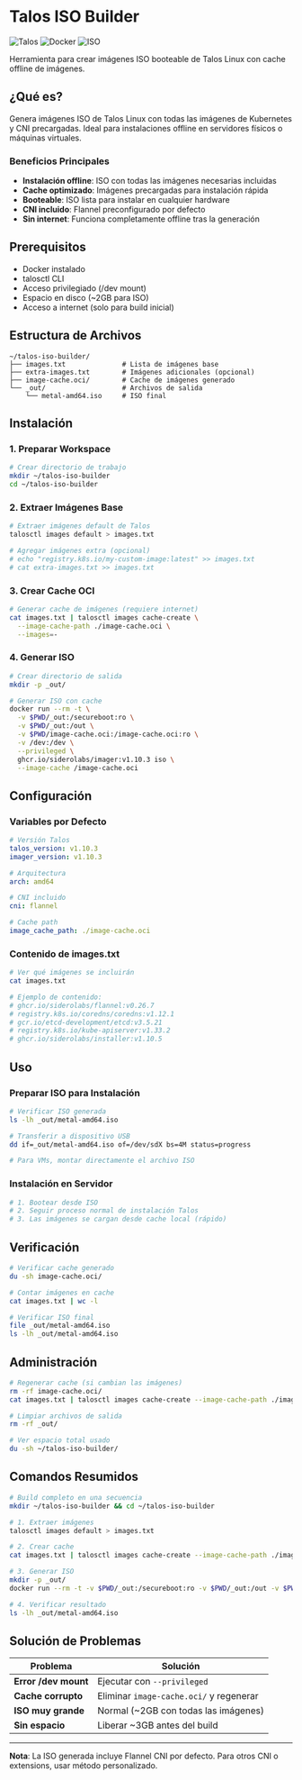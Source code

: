 # Talos ISO Builder

![Talos](https://img.shields.io/badge/Talos-Linux_OS-326CE5?style=for-the-badge&logo=kubernetes&logoColor=white)
![Docker](https://img.shields.io/badge/Docker-Container-2496ED?style=for-the-badge&logo=docker&logoColor=white)
![ISO](https://img.shields.io/badge/ISO-Builder-FF6B35?style=for-the-badge&logo=linux&logoColor=white)

Herramienta para crear imágenes ISO booteable de Talos Linux con cache offline de imágenes.

## ¿Qué es?

Genera imágenes ISO de Talos Linux con todas las imágenes de Kubernetes y CNI precargadas. Ideal para instalaciones offline en servidores físicos o máquinas virtuales.

### Beneficios Principales

- **Instalación offline**: ISO con todas las imágenes necesarias incluidas
- **Cache optimizado**: Imágenes precargadas para instalación rápida
- **Booteable**: ISO lista para instalar en cualquier hardware
- **CNI incluido**: Flannel preconfigurado por defecto
- **Sin internet**: Funciona completamente offline tras la generación

## Prerequisitos

- Docker instalado
- talosctl CLI
- Acceso privilegiado (/dev mount)
- Espacio en disco (~2GB para ISO)
- Acceso a internet (solo para build inicial)

## Estructura de Archivos

```
~/talos-iso-builder/
├── images.txt              # Lista de imágenes base
├── extra-images.txt        # Imágenes adicionales (opcional)
├── image-cache.oci/        # Cache de imágenes generado
└── _out/                   # Archivos de salida
    └── metal-amd64.iso     # ISO final
```

## Instalación

### 1. Preparar Workspace

```bash
# Crear directorio de trabajo
mkdir ~/talos-iso-builder
cd ~/talos-iso-builder
```

### 2. Extraer Imágenes Base

```bash
# Extraer imágenes default de Talos
talosctl images default > images.txt

# Agregar imágenes extra (opcional)
# echo "registry.k8s.io/my-custom-image:latest" >> images.txt
# cat extra-images.txt >> images.txt
```

### 3. Crear Cache OCI

```bash
# Generar cache de imágenes (requiere internet)
cat images.txt | talosctl images cache-create \
  --image-cache-path ./image-cache.oci \
  --images=-
```

### 4. Generar ISO

```bash
# Crear directorio de salida
mkdir -p _out/

# Generar ISO con cache
docker run --rm -t \
  -v $PWD/_out:/secureboot:ro \
  -v $PWD/_out:/out \
  -v $PWD/image-cache.oci:/image-cache.oci:ro \
  -v /dev:/dev \
  --privileged \
  ghcr.io/siderolabs/imager:v1.10.3 iso \
  --image-cache /image-cache.oci
```

## Configuración

### Variables por Defecto

```yaml
# Versión Talos
talos_version: v1.10.3
imager_version: v1.10.3

# Arquitectura
arch: amd64

# CNI incluido
cni: flannel

# Cache path
image_cache_path: ./image-cache.oci
```

### Contenido de images.txt

```bash
# Ver qué imágenes se incluirán
cat images.txt

# Ejemplo de contenido:
# ghcr.io/siderolabs/flannel:v0.26.7
# registry.k8s.io/coredns/coredns:v1.12.1
# gcr.io/etcd-development/etcd:v3.5.21
# registry.k8s.io/kube-apiserver:v1.33.2
# ghcr.io/siderolabs/installer:v1.10.5
```

## Uso

### Preparar ISO para Instalación

```bash
# Verificar ISO generada
ls -lh _out/metal-amd64.iso

# Transferir a dispositivo USB
dd if=_out/metal-amd64.iso of=/dev/sdX bs=4M status=progress

# Para VMs, montar directamente el archivo ISO
```

### Instalación en Servidor

```bash
# 1. Bootear desde ISO
# 2. Seguir proceso normal de instalación Talos
# 3. Las imágenes se cargan desde cache local (rápido)
```

## Verificación

```bash
# Verificar cache generado
du -sh image-cache.oci/

# Contar imágenes en cache
cat images.txt | wc -l

# Verificar ISO final
file _out/metal-amd64.iso
ls -lh _out/metal-amd64.iso
```

## Administración

```bash
# Regenerar cache (si cambian las imágenes)
rm -rf image-cache.oci/
cat images.txt | talosctl images cache-create --image-cache-path ./image-cache.oci --images=-

# Limpiar archivos de salida
rm -rf _out/

# Ver espacio total usado
du -sh ~/talos-iso-builder/
```

## Comandos Resumidos

```bash
# Build completo en una secuencia
mkdir ~/talos-iso-builder && cd ~/talos-iso-builder

# 1. Extraer imágenes
talosctl images default > images.txt

# 2. Crear cache
cat images.txt | talosctl images cache-create --image-cache-path ./image-cache.oci --images=-

# 3. Generar ISO
mkdir -p _out/
docker run --rm -t -v $PWD/_out:/secureboot:ro -v $PWD/_out:/out -v $PWD/image-cache.oci:/image-cache.oci:ro -v /dev:/dev --privileged ghcr.io/siderolabs/imager:v1.10.3 iso --image-cache /image-cache.oci

# 4. Verificar resultado
ls -lh _out/metal-amd64.iso
```

## Solución de Problemas

| Problema | Solución |
|----------|----------|
| **Error /dev mount** | Ejecutar con `--privileged` |
| **Cache corrupto** | Eliminar `image-cache.oci/` y regenerar |
| **ISO muy grande** | Normal (~2GB con todas las imágenes) |
| **Sin espacio** | Liberar ~3GB antes del build |

---

**Nota**: La ISO generada incluye Flannel CNI por defecto. Para otros CNI o extensions, usar método personalizado.
